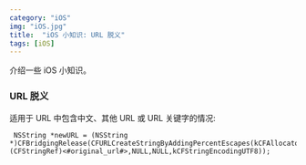 ```yaml
---
category: "iOS"
img: "iOS.jpg"
title:  "iOS 小知识: URL 脱义"
tags: [iOS]
---
```

介绍一些 iOS 小知识。

### URL 脱义

适用于 URL 中包含中文、其他 URL 或 URL 关键字的情况:

```objc
 NSString *newURL = (NSString *)CFBridgingRelease(CFURLCreateStringByAddingPercentEscapes(kCFAllocatorDefault,(CFStringRef)<#original_url#>,NULL,NULL,kCFStringEncodingUTF8));
```




